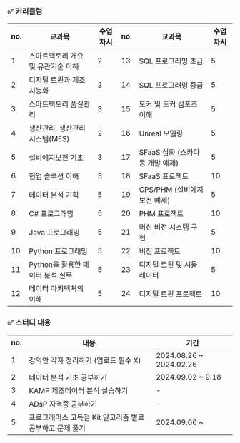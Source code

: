 ### ✅ 커리큘럼

| no. | 교과목 | 수업 차시 | no. | 교과목 | 수업 차시 |
| --- | --- | --- | --- | --- | --- |
| 1 | 스마트팩토리 개요 및 유관기술 이해 | 2 | 13 | SQL 프로그래밍 초급 | 5 |
| 2 | 디지털 트윈과 제조 지능화 | 2 | 14 | SQL 프로그래밍 중급 | 5 |
| 3 | 스마트팩토리 품질관리 | 3 | 15 | 도커 및 도커 컴포즈 이해 | 5 |
| 4 | 생산관리, 생산관리시스템(MES) | 2 | 16 | Unreal 모델링 | 5 |
| 5 | 설비예지보전 기초 | 3 | 17 | SFaaS 심화 (스카다 등 개발 예제) | 5 |
| 6 | 현업 솔루션 이해 | 3 | 18 | SFaaS 프로젝트 | 10 |
| 7 | 데이터 분석 기획 | 5 | 19 | CPS/PHM (설비예지보전 예제) | 5 |
| 8 | C# 프로그래밍 | 5 | 20 | PHM 프로젝트 | 10 |
| 9 | Java 프로그래밍 | 5 | 21 | 머신 비전 시스템 구현 | 5 |
| 10 | Python 프로그래밍 | 5 | 22 | 비전 프로젝트 | 10 |
| 11 | Python을 활용한 데이터 분석 실무 | 5 | 23 | 디지털 트윈 및 시뮬레이터 | 5 |
| 12 | 데이터 아키텍처의 이해 | 5 | 24 | 디지털 트윈 프로젝트 | 10 |

### ✅ 스터디 내용

| no. | 내용 | 기간 |
| --- | --- | --- |
| 1 | 강의안 각자 정리하기 (업로드 필수 X) | 2024.08.26 ~ 2024.02.26 |
| 2 | 데이터 분석 기초 공부하기  | 2024.09.02 ~ 9.18 |
| 3 | KAMP 제조데이터 분석 실습하기  | - |
| 4 | ADsP 자격증 공부하기 | - |
| 5 | 프로그래머스 고득점 Kit 알고리즘 별로 공부하고 문제 풀기 | 2024.09.06 ~ |
